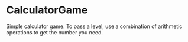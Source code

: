 # CalculatorGame
Simple calculator game. To pass a level, use a combination of arithmetic operations to get the number you need.
